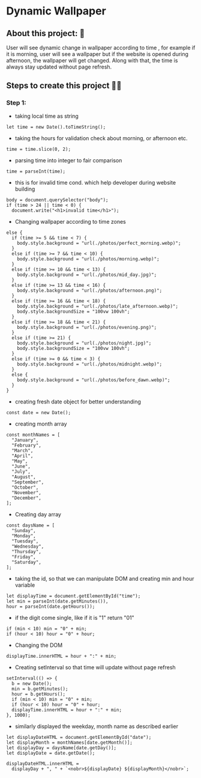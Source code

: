 # Dynamic Wallpaper 

## About this project: 🚀
User will see dynamic change in wallpaper according to time , for example if it is morning, user will see a wallpaper but if the website is opened during afternoon, the wallpaper will get changed. Along with that, the time is always stay updated without page refresh.

## Steps to create this project 👨‍💻

### Step 1:
*  taking local time as string
```
let time = new Date().toTimeString();
```
*  taking the hours for validation check about morning, or afternoon etc.
```
time = time.slice(0, 2); 
```
*  parsing time into integer to fair comparison
```
time = parseInt(time); 
```
*  this is for invalid time cond. which help developer during website building
```
body = document.querySelector("body");
if (time > 24 || time < 0) {
  document.write("<h1>invalid time</h1>");  
```
* Changing wallpaper according to time zones
```
else {
  if (time >= 5 && time < 7) {
    body.style.background = "url(./photos/perfect_morning.webp)";
  }
  else if (time >= 7 && time < 10) {
    body.style.background = "url(./photos/morning.webp)";
  }
  else if (time >= 10 && time < 13) {
    body.style.background = "url(./photos/mid_day.jpg)";
  }
  else if (time >= 13 && time < 16) {
    body.style.background = "url(./photos/afternoon.png)";
  }
  else if (time >= 16 && time < 18) {
    body.style.background = "url(./photos/late_afternoon.webp)";
    body.style.backgroundSize = "100vw 100vh";
  }
  else if (time >= 18 && time < 21) {
    body.style.background = "url(./photos/evening.png)";
  }
  else if (time >= 21) {
    body.style.background = "url(./photos/night.jpg)";
    body.style.backgroundSize = "100vw 100vh";
  }
  else if (time >= 0 && time < 3) {
    body.style.background = "url(./photos/midnight.webp)";
  } 
  else {
    body.style.background = "url(./photos/before_dawn.webp)";
  }
}
```
*  creating fresh date object for better understanding
```
const date = new Date();
```
*  creating month array
```
const monthNames = [
  "January",
  "February",
  "March",
  "April",
  "May",
  "June",
  "July",
  "August",
  "September",
  "October",
  "November",
  "December",
];
```
* Creating day array
```
const daysName = [
  "Sunday",
  "Monday",
  "Tuesday",
  "Wednesday",
  "Thursday",
  "Friday",
  "Saturday",
];
```

* taking the id, so that we can manipulate DOM and creating min and hour variable

```
let displayTime = document.getElementById("time");
let min = parseInt(date.getMinutes()),
hour = parseInt(date.getHours());
```
* if the digit come single, like if it is "1" return "01"
```
if (min < 10) min = "0" + min;
if (hour < 10) hour = "0" + hour;
```
* Changing the DOM
```
displayTime.innerHTML = hour + ":" + min;
```
* Creating setInterval so that time will update without page refresh
```
setInterval(() => {
  b = new Date();
  min = b.getMinutes();
  hour = b.getHours();
  if (min < 10) min = "0" + min;
  if (hour < 10) hour = "0" + hour;
  displayTime.innerHTML = hour + ":" + min;
}, 1000);
```
* similarly displayed the weekday, month name as described earlier
```
let displayDateHTML = document.getElementById("date");
let displayMonth = monthNames[date.getMonth()];
let displayDay = daysName[date.getDay()];
let displayDate = date.getDate();

displayDateHTML.innerHTML =
  displayDay + ", " + `<nobr>${displayDate} ${displayMonth}</nobr>`;
```





